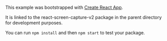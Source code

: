 This example was bootstrapped with [Create React App](https://github.com/facebook/create-react-app).

It is linked to the react-screen-capture-v2 package in the parent directory for development purposes.

You can run `npm install` and then `npm start` to test your package.
